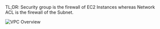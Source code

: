 
TL;DR:
Security group is the firewall of EC2 Instances whereas Network ACL is the firewall of the Subnet.

![VPC Overview](https://miro.medium.com/max/472/1*pwAjuZMHsDJV6XckZGARxA.png)

